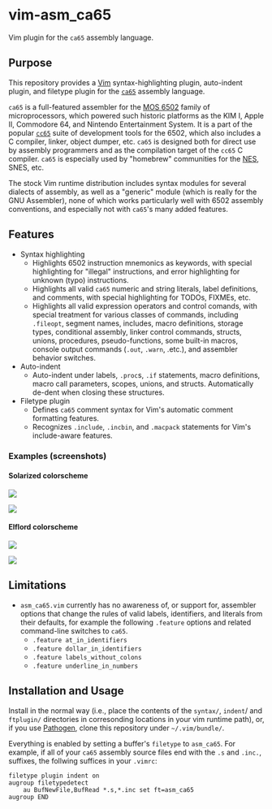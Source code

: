# vim-asm_ca65
Vim plugin for the `ca65` assembly language.

## Purpose

This repository provides a [Vim](http://www.vim.org/)
syntax-highlighting plugin, auto-indent plugin, and filetype plugin for the
[`ca65`](http://cc65.github.io/doc/ca65.html) assembly language.

`ca65` is a full-featured assembler for the [MOS
6502](https://en.wikipedia.org/wiki/MOS_Technology_6502) family of
microprocessors, which powered such historic platforms as the KIM I, Apple II,
Commodore 64, and Nintendo Entertainment System. It is a part of the popular
[`cc65`](https://github.com/cc65/cc65) suite of development tools for the 6502,
which also includes a C compiler, linker, object dumper, etc. `ca65` is
designed both for direct use by assembly programmers and as the compilation
target of the `cc65` C compiler. `ca65` is especially used by "homebrew"
communities for the [NES](http://nesdev.com), SNES, etc.

The stock Vim runtime distribution includes syntax modules for several dialects
of assembly, as well as a "generic" module (which is really for the GNU
Assembler), none of which works particularly well with 6502 assembly
conventions, and especially not with `ca65`'s many added features.

## Features

* Syntax highlighting
    * Highlights 6502 instruction mnemonics as keywords, with special highlighting
      for "illegal" instructions, and error highlighting for unknown (typo)
      instructions.
    * Highlights all valid `ca65` numeric and string literals, label
      definitions, and comments, with special highlighting for TODOs, FIXMEs, etc.
    * Highlights all valid expression operators and control comands, with special
      treatment for various classes of commands, including `.fileopt`, segment
      names, includes, macro definitions, storage types, conditional assembly,
      linker control commands, structs, unions, procedures, pseudo-functions, some
      built-in macros, console output commands (`.out`, `.warn`, .etc.), and
      assembler behavior switches.
* Auto-indent
    * Auto-indent under labels, `.proc`s, `.if` statements, macro definitions,
      macro call parameters, scopes, unions, and structs.  Automatically
      de-dent when closing these structures.
* Filetype plugin
    * Defines `ca65` comment syntax for Vim's automatic comment formatting features.
    * Recognizes `.include`, `.incbin`, and `.macpack` statements for Vim's
      include-aware features.

### Examples (screenshots)

#### Solarized colorscheme
![](https://raw.githubusercontent.com/maxbane/vim-syntax-asm_ca65/screenshots/sshot0-solarized.png)

![](https://raw.githubusercontent.com/maxbane/vim-syntax-asm_ca65/screenshots/sshot1-solarized.png)

#### Elflord colorscheme
![](https://raw.githubusercontent.com/maxbane/vim-syntax-asm_ca65/screenshots/sshot0-elflord.png)

![](https://raw.githubusercontent.com/maxbane/vim-syntax-asm_ca65/screenshots/sshot1-elflord.png)

## Limitations

* `asm_ca65.vim` currently has no awareness of, or support for, assembler
  options that change the rules of valid labels, identifiers, and literals from
  their defaults, for example the following `.feature` options and related
  command-line switches to `ca65`.
  * `.feature at_in_identifiers`
  * `.feature dollar_in_identifiers`
  * `.feature labels_without_colons`
  * `.feature underline_in_numbers`

## Installation and Usage

Install in the normal way (i.e., place the contents of the `syntax/`, `indent`/
and `ftplugin/` directories in corresonding locations in your vim runtime
path), or, if you use [Pathogen](https://github.com/tpope/vim-pathogen), clone
this repository under `~/.vim/bundle/`.

Everything is enabled by setting a buffer's `filetype` to `asm_ca65`. For
example, if all of your `ca65` assembly source files end with the `.s` and
`.inc.`, suffixes, the follwing suffices in your `.vimrc`:

```vim
filetype plugin indent on
augroup filetypedetect
    au BufNewFile,BufRead *.s,*.inc set ft=asm_ca65
augroup END
```

